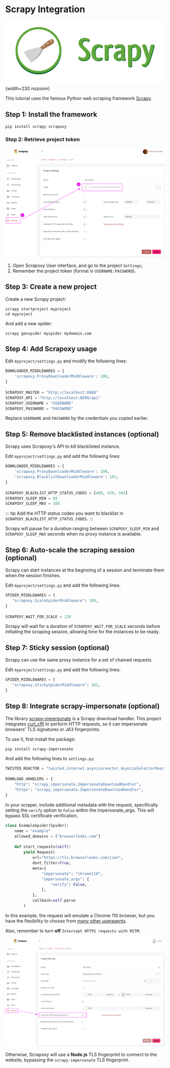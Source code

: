 # Scrapy Integration

![Scrapy](scrapy.svg){width=230 nozoom}

This tutorial uses the famous Python web scraping framework [Scrapy](https://scrapy.org/). 


## Step 1: Install the framework

```shell
pip install scrapy scrapoxy
```


### Step 2: Retrieve project token

![Token](../../token.png)

1. Open Scrapoxy User interface, and go to the project `Settings`;
2. Remember the project token (format is `USERNAME:PASSWORD`).


## Step 3: Create a new project

Create a new Scrapy project:

```shell
scrapy startproject myproject
cd myproject
```

And add a new spider:

```shell
scrapy genspider myspider mydomain.com
```


## Step 4: Add Scrapoxy usage

Edit `myproject/settings.py` and modify the following lines:

```python
DOWNLOADER_MIDDLEWARES = {
    'scrapoxy.ProxyDownloaderMiddleware': 100,
}

SCRAPOXY_MASTER = "http://localhost:8888"
SCRAPOXY_API = "http://localhost:8890/api"
SCRAPOXY_USERNAME = "USERNAME"
SCRAPOXY_PASSWORD = "PASSWORD"
```

Replace `USERNAME` and `PASSWORD` by the credentials you copied earlier.


## Step 5: Remove blacklisted instances (optional)

Scrapy uses Scrapoxy's API to kill blacklisted instance.

Edit `myproject/settings.py` and add the following lines:

```python
DOWNLOADER_MIDDLEWARES = {
    'scrapoxy.ProxyDownloaderMiddleware': 100,
    'scrapoxy.BlacklistDownloaderMiddleware': 101,
}

SCRAPOXY_BLACKLIST_HTTP_STATUS_CODES = [400, 429, 503]
SCRAPOXY_SLEEP_MIN = 60
SCRAPOXY_SLEEP_MAX = 180
```

::: tip
Add the HTTP status codes you want to blacklist in `SCRAPOXY_BLACKLIST_HTTP_STATUS_CODES`.
:::

Scrapy will pause for a duration ranging between `SCRAPOXY_SLEEP_MIN` and `SCRAPOXY_SLEEP_MAX` seconds
when no proxy instance is available.


## Step 6: Auto-scale the scraping session (optional)

Scrapy can start instances at the beginning of a session 
and terminate them when the session finishes.

Edit `myproject/settings.py` and add the following lines:

```python
SPIDER_MIDDLEWARES = {
   "scrapoxy.ScaleSpiderMiddleware": 100,
}

SCRAPOXY_WAIT_FOR_SCALE = 120
```

Scrapy will wait for a duration of `SCRAPOXY_WAIT_FOR_SCALE` seconds before initiating the scraping session,
allowing time for the instances to be ready.


## Step 7: Sticky session (optional)

Scrapy can use the same proxy instance for a set of chained requests.

Edit `myproject/settings.py` and add the following lines:

```python
SPIDER_MIDDLEWARES = {
   "scrapoxy.StickySpiderMiddleware": 101,
}
```


## Step 8: Integrate scrapy-impersonate (optional)

The library [scrapy-impersonate](https://github.com/jxlil/scrapy-impersonate) is a Scrapy download handler. 
This project integrates [curl_cffi](https://github.com/yifeikong/curl_cffi) to perform HTTP requests, 
so it can impersonate browsers' TLS signatures or JA3 fingerprints.

To use it, first install the package:

```shell
pip install scrapy-impersonate
```

And add the following lines to `settings.py`:

```python
TWISTED_REACTOR = "twisted.internet.asyncioreactor.AsyncioSelectorReactor"

DOWNLOAD_HANDLERS = {
    "http": "scrapy_impersonate.ImpersonateDownloadHandler",
    "https": "scrapy_impersonate.ImpersonateDownloadHandler",
}
```

In your scraper, include additional metadata with the request,
specifically setting the `verify` option to `False` within the impersonate_args.
This will bypass SSL certificate verification.

```python
class ExampleSpider(Spider):
    name = "example"
    allowed_domains = ["browserleaks.com"]

    def start_requests(self):
        yield Request(
            url="https://tls.browserleaks.com/json",
            dont_filter=True,
            meta={
                "impersonate": "chrome110",
                "impersonate_args": {
                    "verify": False,
                },
            },
            callback=self.parse
        )
```

In this example, the request will emulate a Chrome 110 browser,
but you have the flexibility to choose from [many other useragents](https://github.com/jxlil/scrapy-impersonate?tab=readme-ov-file#supported-browsers).

Also, remember to turn **off** `Intercept HTTPS requests with MITM`:

![Project Settings MITM](project_settings_mitm.png)

Otherwise, Scrapoxy will use a **Node.js** TLS fingerprint to connect to the website,
bypassing the `scrapy-impersonate` TLS fingerprint.
